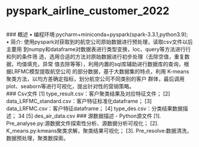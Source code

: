 # pyspark_airline_customer_2022

<br>
### 概述
• 编程环境:pycharm+miniconda+pyspark(spark-3.3.1,python3.9);<br>
• 简介: 使用pyspark对获取到的航空公司原始数据进行预处理，读取csv文件以后主要用
到numpy和dataframe对数据表进行类型变换，loc、query等方法进行行和列的条件筛
选，选用合适的方法对原始数据进行初步处理（去除空值，重复数据，均值填充，异常
值去除等等），利用内置的sql库辅助进行数据库的查询，根据LRFMC模型提取航空公司
的部分数据，基于大数据集的特点，利用 K-means 聚类方法，以均方差确定指标，划分航空公司不同类别的客户
群体，最后调用plot、seaborn等进行可视化，提出针对性的营销策略。
<br>
### Csv文件
[1] type_result.csv：客户聚类结果及对应特征文件；
[2] data_LRFMC_standard.csv：客户特征标准化dataframe；
[3] data_LRFMC.csv：客户特征dataframe；
[4] type_des.csv：分类结果数据描述；
34
[5] des_air_data.csv
### 源数据描述 - Python源文件
[1]. Pre_analyse.py:源数据文件探索性分析、源数据分析可视化；
[2]. K_means.py:kmeans聚类求解，聚类结果可视化；
[3]. Pre_resolve:数据清洗，数据预处理，聚类数探索。
